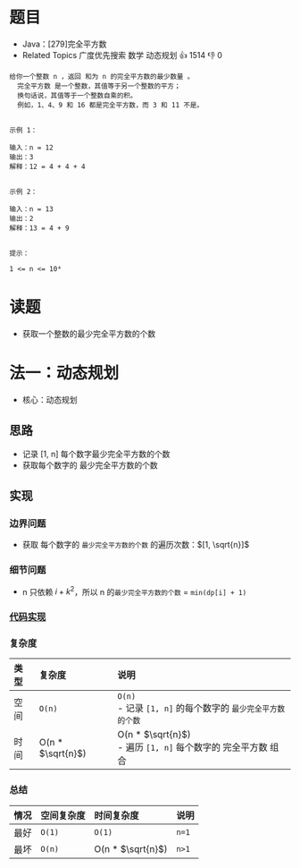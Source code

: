 # 题目

- Java：[279]完全平方数
- Related Topics 广度优先搜索 数学 动态规划 👍 1514 👎 0

```text
给你一个整数 n ，返回 和为 n 的完全平方数的最少数量 。 
  完全平方数 是一个整数，其值等于另一个整数的平方；
  换句话说，其值等于一个整数自乘的积。
  例如，1、4、9 和 16 都是完全平方数，而 3 和 11 不是。


示例 1： 

输入：n = 12
输出：3 
解释：12 = 4 + 4 + 4 


示例 2： 

输入：n = 13
输出：2
解释：13 = 4 + 9 


提示： 

1 <= n <= 10⁴ 
```

# 读题

- 获取一个整数的最少完全平方数的个数

# 法一：动态规划

- 核心：动态规划

## 思路

- 记录 [1, n] 每个数字最少完全平方数的个数
- 获取每个数字的 最少完全平方数的个数

## 实现

### 边界问题

- 获取 每个数字的 `最少完全平方数的个数` 的遍历次数：$[1, \sqrt{n}]$

### 细节问题

- n 只依赖 $i + k^{2}$，所以 n 的`最少完全平方数的个数` = `min(dp[i] + 1)`

### [代码实现](Demo01.java)

### 复杂度

类型 | 复杂度 | 说明
:--- |:--- |:---
空间 | `O(n)` | `O(n)` </br> - 记录 `[1, n]` 的每个数字的 `最少完全平方数的个数`
时间 | O(n * $\sqrt{n}$) | O(n * $\sqrt{n}$) </br> - 遍历 `[1, n]` 每个数字的 完全平方数 组合

### 总结

情况 | 空间复杂度 | 时间复杂度 | 说明
:--- |:--- |:--- |:---
最好 | `O(1)` | `O(1)` | `n=1`
最坏 | `O(n)` | O(n * $\sqrt{n}$) | `n>1`
